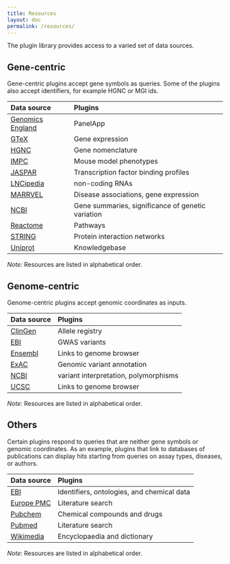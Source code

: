 ```yaml
---
title: Resources
layout: doc
permalink: /resources/
---
```



The plugin library provides access to a varied set of data sources.


## Gene-centric

Gene-centric plugins accept gene symbols as queries. Some of the plugins also accept identifiers, for example HGNC or MGI ids.

| Data source      | Plugins      |
| :----- | :----- |
| [Genomics England](https://www.genomicsengland.co.uk/) | PanelApp |
| [GTeX](https://www.gtexportal.org/) | Gene expression |
| [HGNC](https://www.genenames.org/) | Gene nomenclature |
| [IMPC](https://www.mousephenotype.org) | Mouse model phenotypes |
| [JASPAR](http://jaspar.genereg.net/) | Transcription factor binding profiles |
| [LNCipedia](https://lncipedia.org/) | non-coding RNAs | 
| [MARRVEL](http://marrvel.org/) | Disease associations, gene expression |
| [NCBI](https://www.ncbi.nlm.nih.gov/) | Gene summaries, significance of genetic variation |
| [Reactome](https://www.reactome.org/) | Pathways |
| [STRING](https://string-db.org//) | Protein interaction networks |
| [Uniprot](https://www.uniprot.org/) | Knowledgebase |

<div class="news-comment"><i>Note:</i> Resources are listed in alphabetical order.</div>



## Genome-centric

Genome-centric plugins accept genomic coordinates as inputs. 


| Data source      | Plugins      |
| :----- | :----- |
| [ClinGen](https://www.clinicalgenome.org/) | Allele registry |
| [EBI](https://www.ebi.ac.uk/) | GWAS variants |
| [Ensembl](https://www.ensembl.org/) | Links to genome browser |
| [ExAC](http://exac.broadinstitute.org/) | Genomic variant annotation |
| [NCBI](https://www.ncbi.nlm.nih.gov/) | variant interpretation, polymorphisms |
| [UCSC](https://genome.ucsc.edu/) | Links to genome browser |

<div class="news-comment"><i>Note:</i> Resources are listed in alphabetical order.</div>


## Others

Certain plugins respond to queries that are neither gene symbols or genomic coordinates. As an example, plugins that link to databases of publications can display hits starting from queries on assay types, diseases, or authors.

| Data source      | Plugins      |
| :----- | :----- |
| [EBI](https://www.ebi.ac.uk/) | Identifiers, ontologies, and chemical data |
| [Europe PMC](https://www.europepmc.org) | Literature search | 
| [Pubchem](https://pubchem.ncbi.nlm.nih.gov/) | Chemical compounds and drugs |
| [Pubmed](https://pubmed.ncbi.nlm.nih.gov/) | Literature search |
| [Wikimedia](https://www.wikimedia.org/) | Encyclopaedia and dictionary |

<div class="news-comment"><i>Note:</i> Resources are listed in alphabetical order.</div>

